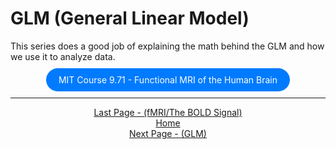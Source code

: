# GLM (General Linear Model)
This series does a good job of explaining the math behind the GLM and how we use it to analyze data.

<div style="text-align: center; margin-top: 20px; margin-bottom: 20px">
  <a href="https://youtube.com/playlist?list=PLyGKBDfnk-iA2c90e62zJTwIrCh7T1Y_I&si=FPyyBr0ELDWzToxC" style="padding: 10px 20px; background-color: #007bff; color: white; text-decoration: none; border-radius: 100px;">MIT Course 9.71 - Functional MRI of the Human Brain </a>
</div>


------------------------------------------------------------------------------------------------
<div align="center"; margin-top="10px">
  <a href="hrf.md">Last Page - (fMRI/The BOLD Signal)</a>
</div>

<div align="center"; margin-top="10px">
  <a href="README.md">Home</a>
</div>

<div align="center"; margin-top="10px">
  <a href="neuroanatomy.md">Next Page - (GLM) </a>
</div>
